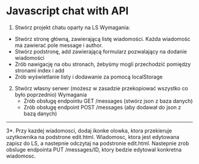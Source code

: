 # Javascript chat with API

1. Stwórz projekt chatu oparty na LS
 Wymagania:
 - Stwórz stronę główną, zawierającą listę wiadomości. Każda wiadomośc ma zawierać pole message i author.
 - Stwórz podstronę, add zawierającą formularz pozwalający na dodanie wiadomości
 - Zrób nawigację na obu stronach, żebyśmy mogli przechodzić pomiędzy stronami index i add
 - Zrób wyświetlanie listy i dodawanie za pomocą localStorage


2. Stwórz własny serwer (możesz w zasadzie przekopiować wszystko co było poprzednio)
   Wymagania
   - Zrób obsługę endpointu GET /messages (stwórz json z baza danych)
   - Zrób obsługę endpoint POST /messages (aby dodawał do json z bazą danych)

---------------------------------------------------------------------------------
3*. Przy kazdej wiadomosci, dodaj ikonke olowka, ktora przekieruje uzytkownika na podstrone edit.html. Wiadomosc, ktora jest edytowana zapisz do LS, a nastepnie odczytaj na podstronie edit.html. Nastepnie zrob obsluge endpointa PUT /messages/ID, ktory bedzie edytowal konkretna wiadomosc.